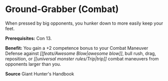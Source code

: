 ﻿---
cssclass: [feats]

---
# Ground-Grabber (Combat)

When pressed by big opponents, you hunker down to more easily keep your feet.

**Prerequisites:** Con 13.

**Benefit:** You gain a +2 competence bonus to your Combat Maneuver Defense against _[[feats/Awesome Blow|awesome blow]]_, bull rush, drag, reposition, or _[[universal monster rules/Trip|trip]]_ combat maneuvers from opponents larger than you.

**Source** Giant Hunter's Handbook